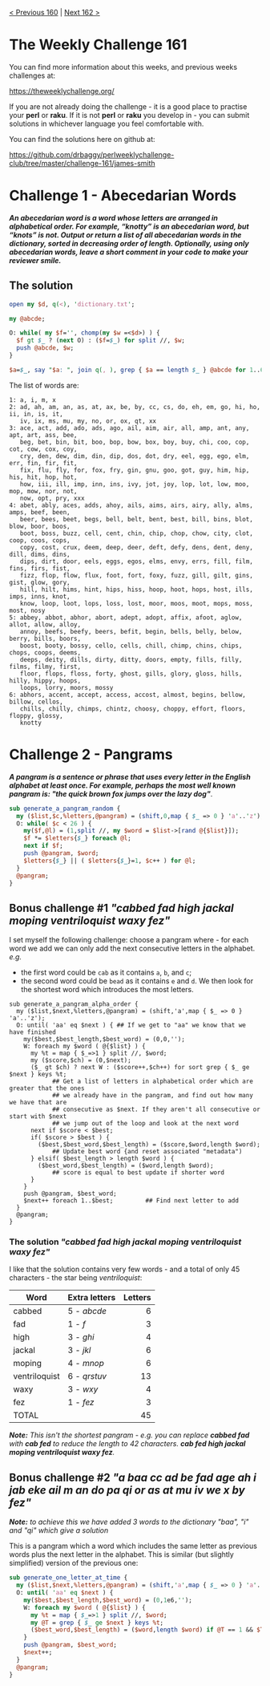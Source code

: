 [< Previous 160](https://github.com/drbaggy/perlweeklychallenge-club/tree/master/challenge-160/james-smith) |
[Next 162 >](https://github.com/drbaggy/perlweeklychallenge-club/tree/master/challenge-162/james-smith)
# The Weekly Challenge 161

You can find more information about this weeks, and previous weeks challenges at:

  https://theweeklychallenge.org/

If you are not already doing the challenge - it is a good place to practise your
**perl** or **raku**. If it is not **perl** or **raku** you develop in - you can
submit solutions in whichever language you feel comfortable with.

You can find the solutions here on github at:

https://github.com/drbaggy/perlweeklychallenge-club/tree/master/challenge-161/james-smith

# Challenge 1 - Abecedarian Words

***An abecedarian word is a word whose letters are arranged in alphabetical order. For example, “knotty” is an abecedarian word, but “knots” is not. Output or return a list of all abecedarian words in the dictionary, sorted in decreasing order of length. Optionally, using only abecedarian words, leave a short comment in your code to make your reviewer smile.***

## The solution


```perl
open my $d, q(<), 'dictionary.txt';

my @abcde;

O: while( my $f='', chomp(my $w =<$d>) ) {
  $f gt $_ ? (next O) : ($f=$_) for split //, $w;
  push @abcde, $w;
}

$a=$_, say "$a: ", join q(, ), grep { $a == length $_ } @abcde for 1..6;
```

The list of words are:
```
1: a, i, m, x
2: ad, ah, am, an, as, at, ax, be, by, cc, cs, do, eh, em, go, hi, ho, ii, in, is, it,
   iv, ix, ms, mu, my, no, or, ox, qt, xx
3: ace, act, add, ado, ads, ago, ail, aim, air, all, amp, ant, any, apt, art, ass, bee,
   beg, bet, bin, bit, boo, bop, bow, box, boy, buy, chi, coo, cop, cot, cow, cox, coy,
   cry, den, dew, dim, din, dip, dos, dot, dry, eel, egg, ego, elm, err, fin, fir, fit,
   fix, flu, fly, for, fox, fry, gin, gnu, goo, got, guy, him, hip, his, hit, hop, hot,
   how, iii, ill, imp, inn, ins, ivy, jot, joy, lop, lot, low, moo, mop, mow, nor, not,
   now, opt, pry, xxx
4: abet, ably, aces, adds, ahoy, ails, aims, airs, airy, ally, alms, amps, beef, been,
   beer, bees, beet, begs, bell, belt, bent, best, bill, bins, blot, blow, boor, boos,
   boot, boss, buzz, cell, cent, chin, chip, chop, chow, city, clot, coop, coos, cops,
   copy, cost, crux, deem, deep, deer, deft, defy, dens, dent, deny, dill, dims, dins,
   dips, dirt, door, eels, eggs, egos, elms, envy, errs, fill, film, fins, firs, fist,
   fizz, flop, flow, flux, foot, fort, foxy, fuzz, gill, gilt, gins, gist, glow, gory,
   hill, hilt, hims, hint, hips, hiss, hoop, hoot, hops, host, ills, imps, inns, knot,
   know, loop, loot, lops, loss, lost, moor, moos, moot, mops, moss, most, nosy
5: abbey, abbot, abhor, abort, adept, adopt, affix, afoot, aglow, allot, allow, alloy,
   annoy, beefs, beefy, beers, befit, begin, bells, belly, below, berry, bills, boors,
   boost, booty, bossy, cello, cells, chill, chimp, chins, chips, chops, coops, deems,
   deeps, deity, dills, dirty, ditty, doors, empty, fills, filly, films, filmy, first,
   floor, flops, floss, forty, ghost, gills, glory, gloss, hills, hilly, hippy, hoops,
   loops, lorry, moors, mossy
6: abhors, accent, accept, access, accost, almost, begins, bellow, billow, cellos,
   chills, chilly, chimps, chintz, choosy, choppy, effort, floors, floppy, glossy,
   knotty
```

# Challenge 2 - Pangrams

***A pangram is a sentence or phrase that uses every letter in the English alphabet at least once. For example, perhaps the most well known pangram is: "the quick brown fox jumps over the lazy dog"***.

```perl
sub generate_a_pangram_random {
  my ($list,$c,%letters,@pangram) = (shift,0,map { $_ => 0 } 'a'..'z');
  O: while( $c < 26 ) {
    my($f,@l) = (1,split //, my $word = $list->[rand @{$list}]);
    $f *= $letters{$_} foreach @l;
    next if $f;
    push @pangram, $word;
    $letters{$_} || ( $letters{$_}=1, $c++ ) for @l;
  }
  @pangram;
}
```

## Bonus challenge #1 *"cabbed fad high jackal moping ventriloquist waxy fez"*

I set myself the following challenge: choose a pangram where - for each word we add we can only add the
next consecutive letters in the alphabet. *e.g.*
  * the first word could be `cab` as it contains `a`, `b`, and `c`;
  * the second word could be `bead` as it contains `e` and `d`.
We then look for the shortest word which introduces the most letters.

```
sub generate_a_pangram_alpha_order {
  my ($list,$next,%letters,@pangram) = (shift,'a',map { $_ => 0 } 'a'..'z');
  O: until( 'aa' eq $next ) { ## If we get to "aa" we know that we have finished
    my($best,$best_length,$best_word) = (0,0,'');
    W: foreach my $word ( @{$list} ) {
      my %t = map { $_=>1 } split //, $word;
      my ($score,$ch) = (0,$next);
      ($_ gt $ch) ? next W : ($score++,$ch++) for sort grep { $_ ge $next } keys %t;
            ## Get a list of letters in alphabetical order which are greater that the ones
            ## we already have in the pangram, and find out how many we have that are
            ## consecutive as $next. If they aren't all consecutive or start with $next
            ## we jump out of the loop and look at the next word
      next if $score < $best;
      if( $score > $best ) {
        ($best,$best_word,$best_length) = ($score,$word,length $word);
            ## Update best word {and reset associated "metadata")
      } elsif( $best_length > length $word ) {
        ($best_word,$best_length) = ($word,length $word);
            ## score is equal to best update if shorter word
      }
    }
    push @pangram, $best_word;
    $next++ foreach 1..$best;         ## Find next letter to add
  }
  @pangram;
}
```

### The solution *"cabbed fad high jackal moping ventriloquist waxy fez"*

I like that the solution contains very few words - and a total of only 45 characters - the star being *ventriloquist*:

 | Word          | Extra letters | Letters |
 | ------------- | ------------- | ------: |
 | cabbed        | 5 - *abcde*   |       6 |
 | fad           | 1 - *f*       |       3 |
 | high          | 3 - *ghi*     |       4 |
 | jackal        | 3 - *jkl*     |       6 |
 | moping        | 4 - *mnop*    |       6 |
 | ventriloquist | 6 - *qrstuv*  |      13 |
 | waxy          | 3 - *wxy*     |       4 | 
 | fez           | 1 - *fez*     |       3 |
 | TOTAL         |               |      45 |
 
***Note:** This isn't the shortest pangram - e.g. you can replace **cabbed fad** with **cab fed** to reduce the length to 42 characters. **cab fed  high jackal moping ventriloquist waxy fez**.*
 
## Bonus challenge #2 *"a baa cc ad be fad age ah i jab eke ail m an do pa qi or as at mu iv we x by fez"*

***Note:** to achieve this we have added 3 words to the dictionary "baa", "i" and "qi" which give a solution*

This is a pangram which a word which includes the same letter as previous words plus the next letter in the alphabet. This is similar (but slightly simplified) version of the previous one:

```perl
sub generate_one_letter_at_time {
  my ($list,$next,%letters,@pangram) = (shift,'a',map { $_ => 0 } 'a'..'z');
  O: until( 'aa' eq $next ) {
    my($best,$best_length,$best_word) = (0,1e6,'');
    W: foreach my $word ( @{$list} ) {
      my %t = map { $_=>1 } split //, $word;
      my @T = grep { $_ ge $next } keys %t;
      ($best_word,$best_length) = ($word,length $word) if @T == 1 && $T[0] eq $next && $best_length > length $word;
    }
    push @pangram, $best_word;
    $next++;
  }
  @pangram;
}
```

